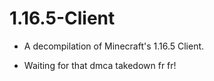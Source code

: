 # 1.16.5-Client

* A decompilation of Minecraft's 1.16.5 Client.

* Waiting for that dmca takedown fr fr!
